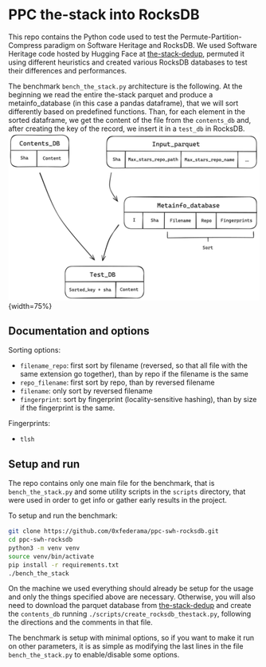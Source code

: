 # PPC the-stack into RocksDB

This repo contains the Python code used to test the Permute-Partition-Compress paradigm on Software Heritage and RocksDB. We used Software Heritage code hosted by Hugging Face at [the-stack-dedup](https://huggingface.co/datasets/bigcode/the-stack-dedup), permuted it using different heuristics and created various RocksDB databases to test their differences and performances.

The benchmark `bench_the_stack.py` architecture is the following. At the beginning we read the entire the-stack parquet and produce a metainfo_database (in this case a pandas dataframe), that we will sort differently based on predefined functions. Than, for each element in the sorted dataframe, we get the content of the file from the `contents_db` and, after creating the key of the record, we insert it in a `test_db` in RocksDB. ![benchmark architecture](benchmark_architecture.png){width=75%}

## Documentation and options

Sorting options:
- `filename_repo`: first sort by filename (reversed, so that all file with the same extension go together), than by repo if the filename is the same
- `repo_filename`: first sort by repo, than by reversed filename
- `filename`: only sort by reversed filename
- `fingerprint`: sort by fingerprint (locality-sensitive hashing), than by size if the fingerprint is the same.

Fingerprints:
- `tlsh`

## Setup and run
The repo contains only one main file for the benchmark, that is `bench_the_stack.py` and some utility scripts in the `scripts` directory, that were used in order to get info or gather early results in the project.

To setup and run the benchmark:
```bash
git clone https://github.com/0xfederama/ppc-swh-rocksdb.git
cd ppc-swh-rocksdb
python3 -m venv venv
source venv/bin/activate
pip install -r requirements.txt
./bench_the_stack
```

On the machine we used everything should already be setup for the usage and only the things specified above are necessary. Otherwise, you will also need to download the parquet database from [the-stack-dedup](https://huggingface.co/datasets/bigcode/the-stack-dedup) and create the `contents_db` running `./scripts/create_rocksdb_thestack.py`, following the directions and the comments in that file.

The benchmark is setup with minimal options, so if you want to make it run on other parameters, it is as simple as modifying the last lines in the file `bench_the_stack.py` to enable/disable some options.
